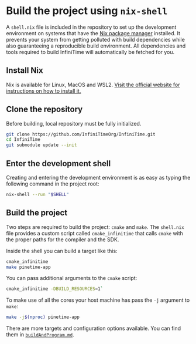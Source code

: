 # Build the project using `nix-shell`
A `shell.nix` file is included in the repository to set up the development environment on systems that have the [Nix package manager](https://nixos.org/) installed.
It prevents your system from getting polluted with build dependencies while also guaranteeing a reproducible build environment.
All dependencies and tools required to build InfiniTime will automatically be fetched for you.

## Install Nix

Nix is available for Linux, MacOS and WSL2.
[Visit the official website for instructions on how to install it.](https://nixos.org/download#download-nix)

## Clone the repository

Before building, local repository must be fully initialized.

```sh
git clone https://github.com/InfiniTimeOrg/InfiniTime.git
cd InfiniTime
git submodule update --init
```

## Enter the development shell

Creating and entering the development environment is as easy as typing the following command in the project root:
```sh
nix-shell --run "$SHELL"
```

## Build the project
Two steps are required to build the project: `cmake` and `make`.
The `shell.nix` file provides a custom script called `cmake_infinitime` that calls `cmake` with the proper paths for the compiler and the SDK.

Inside the shell you can build a target like this:
```sh
cmake_infinitime
make pinetime-app
```

You can pass additional arguments to the `cmake` script:
```sh
cmake_infinitime -DBUILD_RESOURCES=1`
```

To make use of all the cores your host machine has pass the `-j` argument to `make`:
```sh
make -j$(nproc) pinetime-app
```

There are more targets and configuration options available.
You can find them in [`buildAndProgram.md`](./buildAndProgram.md).
